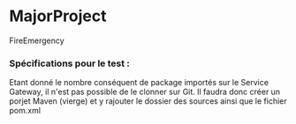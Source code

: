 # MajorProject
FireEmergency

### Spécifications pour le test :
Etant donné le nombre conséquent de package importés sur le Service Gateway, il n'est pas possible de le clonner sur Git. Il faudra donc créer un porjet Maven (vierge) et y rajouter le dossier des sources ainsi que le fichier pom.xml
